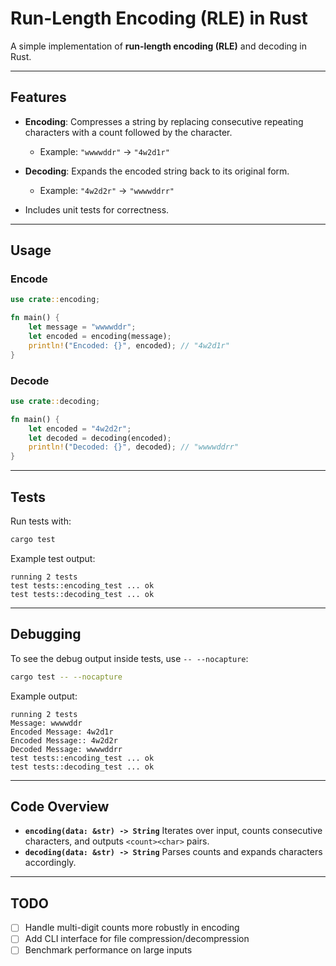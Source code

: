# Run-Length Encoding (RLE) in Rust

A simple implementation of **run-length encoding (RLE)** and decoding in Rust.

---

## Features

* **Encoding**: Compresses a string by replacing consecutive repeating characters with a count followed by the character.

  * Example: `"wwwwddr"` → `"4w2d1r"`
* **Decoding**: Expands the encoded string back to its original form.

  * Example: `"4w2d2r"` → `"wwwwddrr"`
* Includes unit tests for correctness.

---

## Usage

### Encode

```rust
use crate::encoding;

fn main() {
    let message = "wwwwddr";
    let encoded = encoding(message);
    println!("Encoded: {}", encoded); // "4w2d1r"
}
```

### Decode

```rust
use crate::decoding;

fn main() {
    let encoded = "4w2d2r";
    let decoded = decoding(encoded);
    println!("Decoded: {}", decoded); // "wwwwddrr"
}
```

---

## Tests

Run tests with:

```bash
cargo test
```

Example test output:

```
running 2 tests
test tests::encoding_test ... ok
test tests::decoding_test ... ok
```

---

## Debugging

To see the debug output inside tests, use `-- --nocapture`:

```bash
cargo test -- --nocapture
```

Example output:

```
running 2 tests
Message: wwwwddr
Encoded Message: 4w2d1r
Encoded Message:: 4w2d2r
Decoded Message: wwwwddrr
test tests::encoding_test ... ok
test tests::decoding_test ... ok
```

---

## Code Overview

* **`encoding(data: &str) -> String`**
  Iterates over input, counts consecutive characters, and outputs `<count><char>` pairs.
* **`decoding(data: &str) -> String`**
  Parses counts and expands characters accordingly.

---

## TODO

* [ ] Handle multi-digit counts more robustly in encoding
* [ ] Add CLI interface for file compression/decompression
* [ ] Benchmark performance on large inputs
